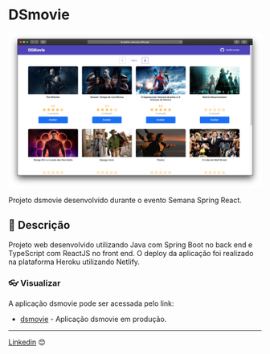 # DSmovie

![dsmovie](img/dsmovie.png)

Projeto dsmovie desenvolvido durante o evento Semana Spring React. 

## 🚀 Descrição

Projeto web desenvolvido utilizando Java com Spring Boot no back end e TypeScript com ReactJS no front end.
O deploy da aplicação foi realizado na plataforma Heroku utilizando Netlify.


### 👓 Visualizar

A aplicação dsmovie pode ser acessada pelo link:

* [dsmovie](https://welliton-dsmovie.netlify.app) - Aplicação dsmovie em produção. 

---
[Linkedin](https://www.linkedin.com/in/wellitonfernandes/) 😊